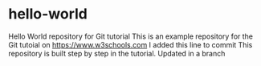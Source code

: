 # hello-world
Hello World repository for Git tutorial
This is an example repository for the Git tutoial on https://www.w3schools.com
I added this line to commit
This repository is built step by step in the tutorial.
Updated in a branch
